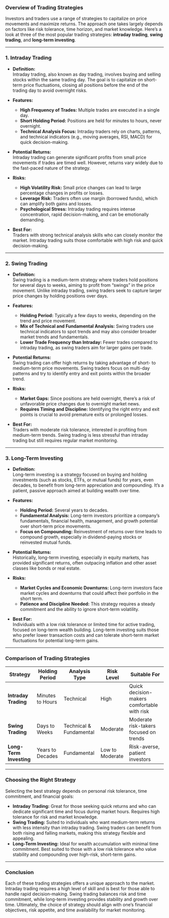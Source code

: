 ### Overview of Trading Strategies

Investors and traders use a range of strategies to capitalize on price movements and maximize returns. The approach one takes largely depends on factors like risk tolerance, time horizon, and market knowledge. Here’s a look at three of the most popular trading strategies: **intraday trading**, **swing trading**, and **long-term investing**.

---

### 1. **Intraday Trading**

   - **Definition:**  
     Intraday trading, also known as day trading, involves buying and selling stocks within the same trading day. The goal is to capitalize on short-term price fluctuations, closing all positions before the end of the trading day to avoid overnight risks.

   - **Features:**
     - **High Frequency of Trades:** Multiple trades are executed in a single day.
     - **Short Holding Period:** Positions are held for minutes to hours, never overnight.
     - **Technical Analysis Focus:** Intraday traders rely on charts, patterns, and technical indicators (e.g., moving averages, RSI, MACD) for quick decision-making.

   - **Potential Returns:**  
     Intraday trading can generate significant profits from small price movements if trades are timed well. However, returns vary widely due to the fast-paced nature of the strategy.

   - **Risks:**  
     - **High Volatility Risk:** Small price changes can lead to large percentage changes in profits or losses.
     - **Leverage Risk:** Traders often use margin (borrowed funds), which can amplify both gains and losses.
     - **Psychological Stress:** Intraday trading requires intense concentration, rapid decision-making, and can be emotionally demanding.

   - **Best For:**  
     Traders with strong technical analysis skills who can closely monitor the market. Intraday trading suits those comfortable with high risk and quick decision-making.

---

### 2. **Swing Trading**

   - **Definition:**  
     Swing trading is a medium-term strategy where traders hold positions for several days to weeks, aiming to profit from “swings” in the price movement. Unlike intraday trading, swing traders seek to capture larger price changes by holding positions over days.

   - **Features:**
     - **Holding Period:** Typically a few days to weeks, depending on the trend and price movement.
     - **Mix of Technical and Fundamental Analysis:** Swing traders use technical indicators to spot trends and may also consider broader market trends and fundamentals.
     - **Lower Trade Frequency than Intraday:** Fewer trades compared to intraday trading, as swing traders aim for larger gains per trade.

   - **Potential Returns:**  
     Swing trading can offer high returns by taking advantage of short- to medium-term price movements. Swing traders focus on multi-day patterns and try to identify entry and exit points within the broader trend.

   - **Risks:**  
     - **Market Gaps:** Since positions are held overnight, there’s a risk of unfavorable price changes due to overnight market news.
     - **Requires Timing and Discipline:** Identifying the right entry and exit points is crucial to avoid premature exits or prolonged losses.

   - **Best For:**  
     Traders with moderate risk tolerance, interested in profiting from medium-term trends. Swing trading is less stressful than intraday trading but still requires regular market monitoring.

---

### 3. **Long-Term Investing**

   - **Definition:**  
     Long-term investing is a strategy focused on buying and holding investments (such as stocks, ETFs, or mutual funds) for years, even decades, to benefit from long-term appreciation and compounding. It’s a patient, passive approach aimed at building wealth over time.

   - **Features:**
     - **Holding Period:** Several years to decades.
     - **Fundamental Analysis:** Long-term investors prioritize a company’s fundamentals, financial health, management, and growth potential over short-term price movements.
     - **Focus on Compounding:** Reinvestment of returns over time leads to compound growth, especially in dividend-paying stocks or reinvested mutual funds.

   - **Potential Returns:**  
     Historically, long-term investing, especially in equity markets, has provided significant returns, often outpacing inflation and other asset classes like bonds or real estate.

   - **Risks:**  
     - **Market Cycles and Economic Downturns:** Long-term investors face market cycles and downturns that could affect their portfolio in the short term.
     - **Patience and Discipline Needed:** This strategy requires a steady commitment and the ability to ignore short-term volatility.

   - **Best For:**  
     Individuals with a low risk tolerance or limited time for active trading, focused on long-term wealth building. Long-term investing suits those who prefer lower transaction costs and can tolerate short-term market fluctuations for potential long-term gains.

---

### Comparison of Trading Strategies

| Strategy            | Holding Period         | Analysis Type        | Risk Level       | Suitable For                           |
|---------------------|------------------------|----------------------|------------------|----------------------------------------|
| **Intraday Trading** | Minutes to Hours       | Technical            | High             | Quick decision-makers comfortable with risk |
| **Swing Trading**   | Days to Weeks          | Technical & Fundamental | Moderate      | Moderate risk-takers focused on trends |
| **Long-Term Investing** | Years to Decades   | Fundamental          | Low to Moderate  | Risk-averse, patient investors        |

---

### Choosing the Right Strategy

Selecting the best strategy depends on personal risk tolerance, time commitment, and financial goals:

- **Intraday Trading:** Great for those seeking quick returns and who can dedicate significant time and focus during market hours. Requires high tolerance for risk and market knowledge.
- **Swing Trading:** Suited to individuals who want medium-term returns with less intensity than intraday trading. Swing traders can benefit from both rising and falling markets, making this strategy flexible and appealing.
- **Long-Term Investing:** Ideal for wealth accumulation with minimal time commitment. Best suited to those with a low risk tolerance who value stability and compounding over high-risk, short-term gains.

---

### Conclusion

Each of these trading strategies offers a unique approach to the market. Intraday trading requires a high level of skill and is best for those able to handle rapid decision-making. Swing trading balances risk and time commitment, while long-term investing provides stability and growth over time. Ultimately, the choice of strategy should align with one’s financial objectives, risk appetite, and time availability for market monitoring.